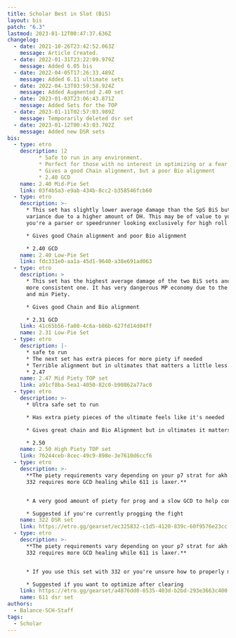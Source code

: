 ```yaml
---
title: Scholar Best in Slot (BiS)
layout: bis
patch: "6.3"
lastmod: 2023-01-12T00:47:37.636Z
changelog:
  - date: 2021-10-26T23:42:52.063Z
    message: Article Created.
  - date: 2022-01-31T23:22:09.979Z
    message: Added 6.05 bis
  - date: 2022-04-05T17:26:33.489Z
    message: Added 6.11 ultimate sets
  - date: 2022-04-13T03:59:58.924Z
    message: Added Augmented 2.40 set
  - date: 2023-01-03T23:06:43.871Z
    message: Added Sets for the TOP
  - date: 2023-01-11T02:57:03.989Z
    message: Temporarily deleted dsr set
  - date: 2023-01-12T00:43:03.702Z
    message: Added new DSR sets
bis:
  - type: etro
    description: |2
          * Safe to run in any environment.
          * Perfect for those with no interest in optimizing or a fear of PF.
          * Gives a good Chain alignment, but a poor Bio alignment
          * 2.40 GCD
    name: 2.40 Mid-Pie Set
    link: 03f4b5a3-e9ab-434b-8cc2-b358546fcb60
  - type: etro
    description: >-
      * This set has slightly lower average damage than the SpS BiS but higher
      variance due to a higher amount of DH. This may be of value to you if
      you're a parser or speedrunner looking exclusively for high roll runs.

      * Gives good Chain alignment and poor Bio alignment

      * 2.40 GCD
    name: 2.40 Low-Pie Set
    link: fdc331e0-aa1a-45d1-9640-a38e691ad063
  - type: etro
    description: >
      * This set has the highest average damage of the two BiS sets and is the
      more consistent one. It has very dangerous MP economy due to the fast GCD
      and min Piety.

      * Gives good Chain and Bio alignment

      * 2.31 GCD
    link: 41c65b56-fa08-4c6a-b86b-627fd14d04ff
    name: 2.31 Low-Pie Set
  - type: etro
    description: |-
      * safe to run
      * The next set has extra pieces for more piety if needed
      * Terrible alignment but in ultimates that matters a little less.
      * 2.47
    name: 2.47 Mid Piety TOP set
    link: a91cf8ba-5ea1-4050-82c0-b90862a77ac0
  - type: etro
    description: >-
      * Ultra safe set to run

      * Has extra piety pieces of the ultimate feels like it's needed

      * Gives great chain and Bio Alignment but in ultimates it matters a little less.

      * 2.50
    name: 2.50 High Piety TOP set
    link: 76244ceb-8cec-49c9-898e-3e7610d6ccf6
  - type: etro
    description: >-
      **The piety requirements vary depending on your p7 strat for akh morns.
      332 requires more GCD healing while 611 is laxer.**


      * A very good amount of piety for prog and a slow GCD to help conserve mp.

      * Suggested if you're currently progging the fight
    name: 322 DSR set
    link: https://etro.gg/gearset/ec325832-c1d5-4120-839c-60f9576e23cc
  - type: etro
    description: >-
      **The piety requirements vary depending on your p7 strat for akh morns.
      332 requires more GCD healing while 611 is laxer.**


      * If you use this set with 332 or you're unsure how to properly manage your mana you will oom. 

      * Suggested if you want to optimize after clearing
    link: https://etro.gg/gearset/a4876dd0-8535-403d-b2bd-293e3663c400
    name: 611 dsr set
authors:
  - Balance-SCH-Staff
tags:
  - Scholar
---
```

